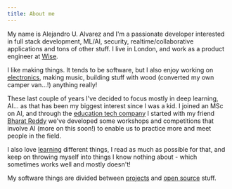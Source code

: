 ```yaml
---
title: About me
---
```


My name is Alejandro U. Alvarez and I'm a passionate developer interested in full stack development, ML/AI, security, realtime/collaborative applications and tons of other stuff. I live in London, and work as a product engineer at [Wise](https://wise.com).

I like making things. It tends to be software, but I also enjoy working on [electronics](/categories/RC/), making music, building stuff with wood (converted my own camper van...!) anything really!

These last couple of years I've decided to focus mostly in deep learning, AI... as that has been my biggest interest since I was a kid. I joined an MSc on AI, and through the [education tech company](https://socialgorithm.org) I started with my friend [Bharat Reddy](https://bharatreddy.com/) we've developed some workshops and competitions that involve AI (more on this soon!) to enable us to practice more and meet people in the field.

I also love [learning](http://localhost:1313/categories/Learning/) different things, I read as much as possible for that, and keep on throwing myself into things I know nothing about - which sometimes works well and mostly doesn't!

My software things are divided between [projects](/projects) and [open source](https://github.com/aurbano) stuff.
